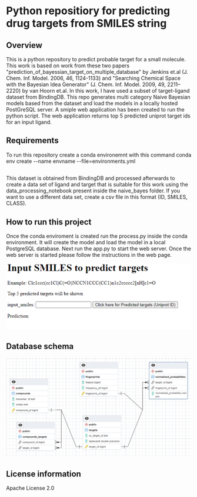 # Python repositiory for predicting drug targets from SMILES string

## Overview
This is a python repository to predict probable target for a small molecule. This work is based on work from these two papers "prediction_of_bayessian_target_on_multiple_database" by Jenkins et.al (J. Chem. Inf. Model. 2006, 46, 1124-1133) and "Searching Chemical Space with the Bayesian Idea Generator" (J. Chem. Inf. Model. 2009, 49, 2211–2220) by van Hoorn et.al. 
In this work, I have used a subset of target-ligand dataset from BindingDB. This repo generates multi category Naive Bayesian models based from the dataset and load the models in a locally hosted PostGreSQL server. A smiple web application has been created to run the python script. The web application returns top 5 predicted uniprot target ids for an input ligand. 

## Requirements
To run this repository create a conda environemnt with this command conda env create --name envname --file=environments.yml

## 
This dataset is obtained from BindingDB and processed afterwards to create a data set of ligand and target that is suitable for this work using the data_processing_notebook present inside the naive_bayes folder. If you want to use a different data set, create a csv file in this format (ID, SMILES, CLASS).

## How to run this project
Once the conda enviroment is created run the process.py inside the conda environment. It will create the model and load the model in a local PostgreSQL database. Next run the app.py to start the web server. Once the web server is started please follow the instructions in the web page. 


![web screenshot](/screenshots/webpage_screeshot.PNG?raw=true)

## Database schema
![database schema](/screenshots/schema.PNG?raw=true)

## License information
Apache License 2.0
